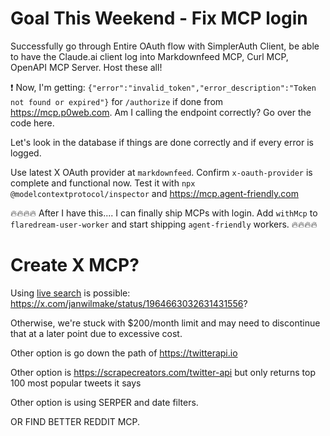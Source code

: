 # Goal This Weekend - Fix MCP login

Successfully go through Entire OAuth flow with SimplerAuth Client, be able to have the Claude.ai client log into Markdownfeed MCP, Curl MCP, OpenAPI MCP Server. Host these all!

❗️ Now, I'm getting: `{"error":"invalid_token","error_description":"Token not found or expired"}` for `/authorize` if done from https://mcp.p0web.com. Am I calling the endpoint correctly? Go over the code here.

Let's look in the database if things are done correctly and if every error is logged.

Use latest X OAuth provider at `markdownfeed`. Confirm `x-oauth-provider` is complete and functional now. Test it with `npx @modelcontextprotocol/inspector` and https://mcp.agent-friendly.com

🔥🔥🔥🔥 After I have this.... I can finally ship MCPs with login. Add `withMcp` to `flaredream-user-worker` and start shipping `agent-friendly` workers. 🔥🔥🔥🔥

# Create X MCP?

Using [live search](https://docs.x.ai/docs/guides/live-search) is possible: https://x.com/janwilmake/status/1964663032631431556?

Otherwise, we're stuck with $200/month limit and may need to discontinue that at a later point due to excessive cost.

Other option is go down the path of https://twitterapi.io

Other option is https://scrapecreators.com/twitter-api but only returns top 100 most popular tweets it says

Other option is using SERPER and date filters.

OR FIND BETTER REDDIT MCP.

